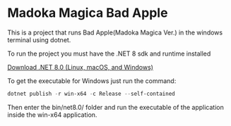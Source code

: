 # Madoka Magica Bad Apple

This is a project that runs Bad Apple(Madoka Magica Ver.) in the windows terminal using dotnet.

To run the project you must have the .NET 8 sdk and runtime installed

[Download .NET 8.0 (Linux, macOS, and Windows)](https://dotnet.microsoft.com/en-us/download/dotnet/8.0)

To get the executable for Windows just run the command:

```powershell
dotnet publish -r win-x64 -c Release --self-contained
```

Then enter the bin/net8.0/ folder and run the executable of the application inside the win-x64 application.
